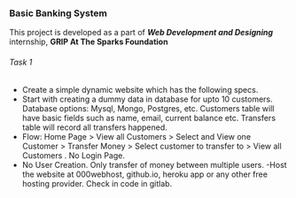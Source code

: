 
### Basic Banking System ###
This project is developed as a part of ***Web Development and Designing*** internship, **GRIP At The Sparks Foundation**

###### Task 1 ######

- Create  a  simple  dynamic  website  which  has  the  following  specs. 
- Start  with  creating  a  dummy  data  in  database  for  upto  10  customers. Database  options:  Mysql,  Mongo,  Postgres,  etc.  Customers table  will have  basic  fields such  as name,  email,  current  balance  etc.  Transfers table  will  record  all transfers  happened.
- Flow:  Home  Page  >  View  all Customers  >  Select  and  View one  Customer  > Transfer Money  > Select  customer  to transfer to >  View all  Customers . No  Login Page. 
- No  User  Creation.  Only  transfer  of  money  between multiple  users.
-Host  the  website  at  000webhost,  github.io,  heroku  app  or  any  other  free hosting  provider.  Check  in code  in  gitlab.
